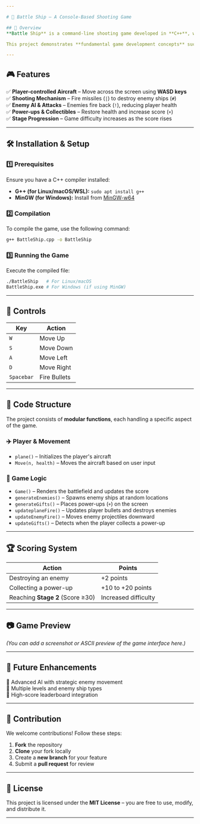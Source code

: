 ```yaml
---

# 🚀 Battle Ship – A Console-Based Shooting Game  

## 📌 Overview  
**Battle Ship** is a command-line shooting game developed in **C++**, where players control an aircraft, shoot enemy ships, and avoid enemy fire. The game includes a **dynamic battlefield**, scoring system, and power-ups that enhance gameplay.  

This project demonstrates **fundamental game development concepts** such as **object movement, collision detection, event handling, and game loops** in C++.  

---
```


## 🎮 Features  

✅ **Player-controlled Aircraft** – Move across the screen using **WASD keys**  
✅ **Shooting Mechanism** – Fire missiles (`|`) to destroy enemy ships (`#`)  
✅ **Enemy AI & Attacks** – Enemies fire back (`!`), reducing player health  
✅ **Power-ups & Collectibles** – Restore health and increase score (`+`)  
✅ **Stage Progression** – Game difficulty increases as the score rises  

---

## 🛠️ Installation & Setup  

### 1️⃣ **Prerequisites**  
Ensure you have a C++ compiler installed:  
- **G++ (for Linux/macOS/WSL):** `sudo apt install g++`  
- **MinGW (for Windows):** Install from [MinGW-w64](https://www.mingw-w64.org/)  

### 2️⃣ **Compilation**  
To compile the game, use the following command:  
```sh
g++ BattleShip.cpp -o BattleShip
```

### 3️⃣ **Running the Game**  
Execute the compiled file:  
```sh
./BattleShip   # For Linux/macOS
BattleShip.exe # For Windows (if using MinGW)
```

---

## 🎯 Controls  

| Key | Action |
|-----|--------|
| `W` | Move Up |
| `S` | Move Down |
| `A` | Move Left |
| `D` | Move Right |
| `Spacebar` | Fire Bullets |

---

## 📜 Code Structure  

The project consists of **modular functions**, each handling a specific aspect of the game.  

### ✈️ **Player & Movement**
- `plane()` – Initializes the player's aircraft  
- `Move(n, health)` – Moves the aircraft based on user input  

### 🎯 **Game Logic**  
- `Game()` – Renders the battlefield and updates the score  
- `generateEnemies()` – Spawns enemy ships at random locations  
- `generateGifts()` – Places power-ups (`+`) on the screen  
- `updateplaneFire()` – Updates player bullets and destroys enemies  
- `updateEnemyFire()` – Moves enemy projectiles downward  
- `updateGifts()` – Detects when the player collects a power-up  

---

## 🏆 Scoring System  

| Action | Points |
|--------|--------|
| Destroying an enemy | +2 points |
| Collecting a power-up | +10 to +20 points |
| Reaching **Stage 2** (Score ≥30) | Increased difficulty |

---

## 📷 Game Preview  
_(You can add a screenshot or ASCII preview of the game interface here.)_  

---

## 🚀 Future Enhancements  

🔹 Advanced AI with strategic enemy movement  
🔹 Multiple levels and enemy ship types  
🔹 High-score leaderboard integration  

---

## 🤝 Contribution  

We welcome contributions! Follow these steps:  
1. **Fork** the repository  
2. **Clone** your fork locally  
3. Create a **new branch** for your feature  
4. Submit a **pull request** for review  

---

## 📝 License  

This project is licensed under the **MIT License** – you are free to use, modify, and distribute it.  

---
